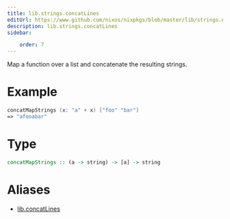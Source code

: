 ```yaml
---
title: lib.strings.concatLines
editUrl: https://www.github.com/nixos/nixpkgs/blob/master/lib/strings.nix#L78C25
description: lib.strings.concatLines
sidebar:

    order: 7
---
```


Map a function over a list and concatenate the resulting strings.

# Example

```nix
concatMapStrings (x: "a" + x) ["foo" "bar"]
=> "afooabar"
```

# Type

```haskell
concatMapStrings :: (a -> string) -> [a] -> string
```


# Aliases

- [lib.concatLines](./reference/lib/lib-concatLines)


